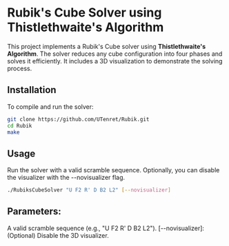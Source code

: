 # Rubik's Cube Solver using Thistlethwaite's Algorithm

This project implements a Rubik's Cube solver using **Thistlethwaite's Algorithm**. The solver reduces any cube configuration into four phases and solves it efficiently. It includes a 3D visualization to demonstrate the solving process.

## Installation

To compile and run the solver:

```bash
git clone https://github.com/UTenret/Rubik.git
cd Rubik
make
```

## Usage

Run the solver with a valid scramble sequence. Optionally, you can disable the visualizer with the --novisualizer flag.


```bash
./RubiksCubeSolver "U F2 R' D B2 L2" [--novisualizer]
```

## Parameters:
A valid scramble sequence (e.g., "U F2 R' D B2 L2").
[--novisualizer]: (Optional) Disable the 3D visualizer.